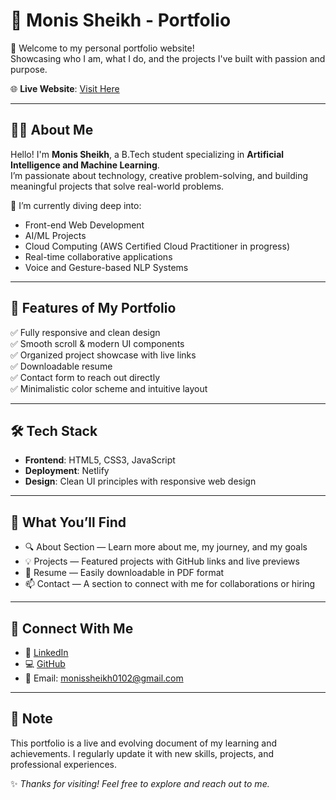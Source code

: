 # 💼 Monis Sheikh - Portfolio

🚀 Welcome to my personal portfolio website!  
Showcasing who I am, what I do, and the projects I've built with passion and purpose.

🌐 **Live Website**: [Visit Here](https://chic-sawine-d00dd7.netlify.app/)

---

## 🧑‍💻 About Me

Hello! I'm **Monis Sheikh**, a B.Tech student specializing in **Artificial Intelligence and Machine Learning**.  
I’m passionate about technology, creative problem-solving, and building meaningful projects that solve real-world problems.

🔎 I’m currently diving deep into:
- Front-end Web Development
- AI/ML Projects
- Cloud Computing (AWS Certified Cloud Practitioner in progress)
- Real-time collaborative applications
- Voice and Gesture-based NLP Systems

---

## 🚧 Features of My Portfolio

✅ Fully responsive and clean design  
✅ Smooth scroll & modern UI components  
✅ Organized project showcase with live links  
✅ Downloadable resume  
✅ Contact form to reach out directly  
✅ Minimalistic color scheme and intuitive layout

---

## 🛠️ Tech Stack

- **Frontend**: HTML5, CSS3, JavaScript
- **Deployment**: Netlify
- **Design**: Clean UI principles with responsive web design

---

## 📂 What You’ll Find

- 🔍 About Section — Learn more about me, my journey, and my goals
- 💡 Projects — Featured projects with GitHub links and live previews
- 📄 Resume — Easily downloadable in PDF format
- 📫 Contact — A section to connect with me for collaborations or hiring

---

## 🔗 Connect With Me

- 💼 [LinkedIn](https://www.linkedin.com/in/monis-mustaque-sheikh-756096276/)
- 💻 [GitHub](https://github.com/monissheikh1234)
- 📧 Email: monissheikh0102@gmail.com

---

## 📌 Note

This portfolio is a live and evolving document of my learning and achievements. I regularly update it with new skills, projects, and professional experiences.

✨ _Thanks for visiting! Feel free to explore and reach out to me._  

